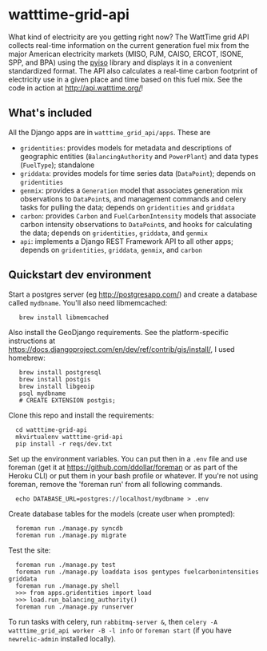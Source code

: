 watttime-grid-api
=================

What kind of electricity are you getting right now? The WattTime grid API collects real-time information on the current generation fuel mix from the major American electricity markets (MISO, PJM, CAISO, ERCOT, ISONE, SPP, and BPA) using the [pyiso](https://github.com/WattTime/pyiso) library and displays it in a convenient standardized format. The API also calculates a real-time carbon footprint of electricity use in a given place and time based on this fuel mix. See the code in action at http://api.watttime.org/!

What's included
---------------
All the Django apps are in `watttime_grid_api/apps`. These are
* `gridentities`: provides models for metadata and descriptions of geographic entities (`BalancingAuthority` and `PowerPlant`) and data types (`FuelType`); standalone
* `griddata`: provides models for time series data (`DataPoint`); depends on `gridentities`
* `genmix`: provides a `Generation` model that associates generation mix observations to `DataPoint`s, and management commands and celery tasks for pulling the data; depends on `gridentities` and `griddata`
* `carbon`: provides `Carbon` and `FuelCarbonIntensity` models that associate carbon intensity observations to `DataPoint`s, and hooks for calculating the data; depends on `gridentities`, `griddata`, and `genmix`
* `api`: implements a Django REST Framework API to all other apps; depends on `gridentities`, `griddata`, `genmix`, and `carbon`


Quickstart dev environment
-----------
Start a postgres server (eg http://postgresapp.com/) and create a database called <code>mydbname</code>.
You'll also need libmemcached:

       brew install libmemcached

Also install the GeoDjango requirements. See the platform-specific instructions at 
https://docs.djangoproject.com/en/dev/ref/contrib/gis/install/,
I used homebrew:

       brew install postgresql
       brew install postgis
       brew install libgeoip
       psql mydbname
       # CREATE EXTENSION postgis;

Clone this repo and install the requirements:

      cd watttime-grid-api
      mkvirtualenv watttime-grid-api
      pip install -r reqs/dev.txt

Set up the environment variables. You can put then in a <code>.env</code> file and use foreman
(get it at https://github.com/ddollar/foreman or as part of the Heroku CLI)
or put them in your bash profile or whatever.
If you're not using foreman, remove the 'foreman run' from all following commands.

      echo DATABASE_URL=postgres://localhost/mydbname > .env

Create database tables for the models (create user when prompted):

      foreman run ./manage.py syncdb
      foreman run ./manage.py migrate

Test the site:

      foreman run ./manage.py test
      foreman run ./manage.py loaddata isos gentypes fuelcarbonintensities griddata
      foreman run ./manage.py shell
      >>> from apps.gridentities import load
      >>> load.run_balancing_authority()
      foreman run ./manage.py runserver

To run tasks with celery, run <code>rabbitmq-server &</code>, then
<code>celery -A watttime_grid_api worker -B -l info</code>
or
<code>foreman start</code> (if you have <code>newrelic-admin</code> installed locally).
